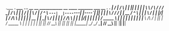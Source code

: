 .___  ___.      ___   .___________.___________. __    __   ___________    __    ____      _______      ___       __  .___  ___. 
|   \/   |     /   \  |           |           ||  |  |  | |   ____\   \  /  \  /   /     /  _____|    /   \     |  | |   \/   | 
|  \  /  |    /  ^  \ `---|  |----`---|  |----`|  |__|  | |  |__   \   \/    \/   /     |  |  __     /  ^  \    |  | |  \  /  | 
|  |\/|  |   /  /_\  \    |  |        |  |     |   __   | |   __|   \            /      |  | |_ |   /  /_\  \   |  | |  |\/|  | 
|  |  |  |  /  _____  \   |  |        |  |     |  |  |  | |  |____   \    /\    /       |  |__| |  /  _____  \  |  | |  |  |  | 
|__|  |__| /__/     \__\  |__|        |__|     |__|  |__| |_______|   \__/  \__/         \______| /__/     \__\ |__| |__|  |__| 